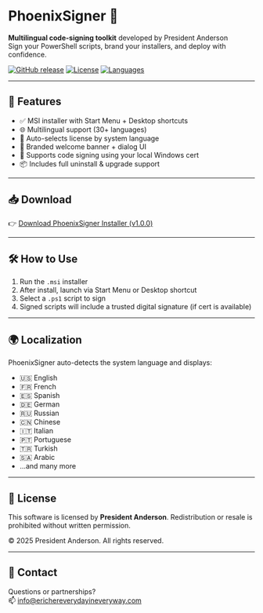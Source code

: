 
# PhoenixSigner 🔐

**Multilingual code-signing toolkit** developed by President Anderson  
Sign your PowerShell scripts, brand your installers, and deploy with confidence.

[![GitHub release](https://img.shields.io/badge/release-v1.0.0-blue.svg)](https://github.com/PresidentAnderson/Phoenix-Signer/releases)
[![License](https://img.shields.io/badge/license-commercial-green.svg)](#license)
[![Languages](https://img.shields.io/badge/languages-30%2B-brightgreen.svg)](#localization)

---

## 🚀 Features

- ✅ MSI installer with Start Menu + Desktop shortcuts
- 🌐 Multilingual support (30+ languages)
- 📝 Auto-selects license by system language
- 🎨 Branded welcome banner + dialog UI
- 🔐 Supports code signing using your local Windows cert
- 📦 Includes full uninstall & upgrade support

---

## 📥 Download

👉 [Download PhoenixSigner Installer (v1.0.0)](https://presidentanderson.github.io/Phoenix-Signer/PhoenixSigner_Distribution.zip)

---

## 🛠 How to Use

1. Run the `.msi` installer
2. After install, launch via Start Menu or Desktop shortcut
3. Select a `.ps1` script to sign
4. Signed scripts will include a trusted digital signature (if cert is available)

---

## 🌍 Localization

PhoenixSigner auto-detects the system language and displays:

- 🇺🇸 English
- 🇫🇷 French
- 🇪🇸 Spanish
- 🇩🇪 German
- 🇷🇺 Russian
- 🇨🇳 Chinese
- 🇮🇹 Italian
- 🇵🇹 Portuguese
- 🇹🇷 Turkish
- 🇸🇦 Arabic
- ...and many more

---

## 📜 License

This software is licensed by **President Anderson**. Redistribution or resale is prohibited without written permission.

© 2025 President Anderson. All rights reserved.

---

## 💬 Contact

Questions or partnerships?  
📫 [info@erichereverydayineveryway.com](mailto:nfo@erichereverydayineveryway.com)
